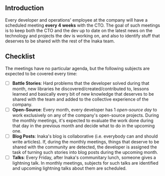 ## Introduction

Every developer and operations' employee at the company will have a scheduled meeting **every 4 weeks** with the CTO.
The goal of such meetings is to keep both the CTO and the dev up to date on the latest news on the technology and projects the dev is working on, and also to identify stuff that deserves to be shared with the rest of the Inaka team.

## Checklist

The meetings have no particular agenda, but the following subjects are expected to be covered every time:

- [ ] **Battle Stories**: Hard problems that the developer solved during that month, new libraries he discovered/created/contributed to, lessons learned and basically every bit of new knowledge that deserves to be shared with the team and added to the collective experience of the company.
- [ ] **Open-Source**: Every month, every developer has 1 _open-source day_ to work exclusively on any of the company's open-source projects. During the monthly meetings, it's expected to evaluate the work done during that day in the previous month and decide what to do in the upcoming one.
- [ ] **Blog Posts**: Inaka's blog is collaborative (i.e. everybody can and should write articles). If, during the monthly meetings, things that deserve to be shared with the community are detected, the developer is assigned the task of turning such stories into blog posts during the upcoming month.
- [ ] **Talks**: Every Friday, after Inaka's communitary lunch, someone gives a lightning talk. In monthly meetings, subjects for such talks are identified and upcoming lightning talks about them are scheduled.
